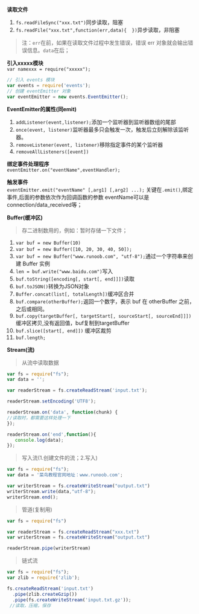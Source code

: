 **读取文件**
1. `fs.readFileSync("xxx.txt")`同步读取，阻塞
2. `fs.readFile("xxx.txt",function(err,data){  })`异步读取，非阻塞
> 注：`err`在前，如果在读取文件过程中发生错误，错误 err 对象就会输出错误信息。`data`在后；

**引入xxxxx模块**  
`var namexxx = require("xxxxx");`
```js
// 引入 events 模块
var events = require('events');
// 创建 eventEmitter 对象
var eventEmitter = new events.EventEmitter();
```

**EventEmitter的属性(同emit)**
1. `addListener(event,listener);`添加一个监听器到监听器数组的尾部
2. `once(event, listener)`监听器最多只会触发一次，触发后立刻解除该监听器。
3. `removeListener(event, listener)`移除指定事件的某个监听器
4. `removeAllListeners([event])`

**绑定事件处理程序**  
`eventEmitter.on("eventName",eventHandler);`

**触发事件**  
`eventEmitter.emit("eventName" [,arg1] [,arg2] ...);` 关键在`.emit()`,绑定事件,后面的参数依次作为回调函数的参数
eventName可以是connection/data_received等；

**Buffer(缓冲区)**
> 存二进制数用的，例如：暂时存储一下文件；
1. `var buf = new Buffer(10)`
2. `var buf = new Buffer([10, 20, 30, 40, 50]);`
3. `var buf = new Buffer("www.runoob.com", "utf-8");`通过一个字符串来创建 Buffer 实例
4. `len = buf.write("www.baidu.com")`写入
5. `buf.toString([encoding[, start[, end]]])`读取
6. `buf.toJSON()`转换为JSON对象
7. `Buffer.concat(list[, totalLength])`缓冲区合并
8. `buf.compare(otherBuffer);`返回一个数字，表示 buf 在 otherBuffer 之前，之后或相同。
9. `buf.copy(targetBuffer[, targetStart[, sourceStart[, sourceEnd]]])` 缓冲区拷贝,没有返回值，buf复制到targetBuffer
10. `buf.slice([start[, end]])` 缓冲区裁剪
11. `buf.length;`

**Stream(流)**
> 从流中读取数据
```js
var fs = require("fs");
var data = '';

var readerStream = fs.createReadStream('input.txt');

readerStream.setEncoding('UTF8');

readerStream.on('data', function(chunk) {
//读取时，都需要这样处理一下
});

readerStream.on('end',function(){
   console.log(data);
});
```

> 写入流(1.创建文件的流；2.写入)
```js
var fs = require("fs");
var data = '菜鸟教程官网地址：www.runoob.com';

var writerStream = fs.createWriteStream("output.txt")
writerStream.write(data,"utf-8");
writerStream.end();
```

> 管道(复制用)
```js
var fs = require("fs")

var readerStream = fs.createReadStream("xxx.txt")
var writerStream = fs.createWriteStream("output.txt")

readerStream.pipe(writerStream)
```

> 链式流
```js
var fs = require("fs");
var zlib = require('zlib');

fs.createReadStream('input.txt')
  .pipe(zlib.createGzip())
  .pipe(fs.createWriteStream('input.txt.gz'));
 //读取，压缩，保存
```
